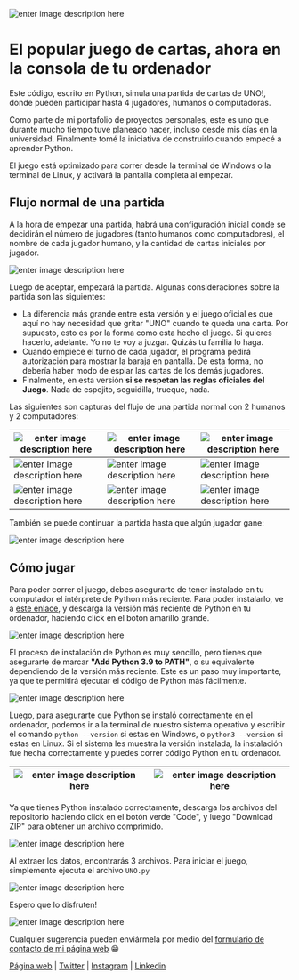 ![enter image description here](https://res.cloudinary.com/arnaldo10cisne/image/upload/v1631803286/Uno-python-captures/unogithub1_r52ymg.png)
# El popular juego de cartas, ahora en la consola de tu ordenador

Este código, escrito en Python, simula una partida de cartas de UNO!, donde pueden participar hasta 4 jugadores, humanos o computadoras. 

Como parte de mi portafolio de proyectos personales, este es uno que durante mucho tiempo tuve planeado hacer, incluso desde mis días en la universidad. Finalmente tomé la iniciativa de construirlo cuando empecé a aprender Python.

El juego está optimizado para correr desde la terminal de Windows o la terminal de Linux, y activará la pantalla completa al empezar.

## Flujo normal de una partida

A la hora de empezar una partida, habrá una configuración inicial donde se decidirán el número de jugadores (tanto humanos como computadores), el nombre de cada jugador humano, y la cantidad de cartas iniciales por jugador.

![enter image description here](https://res.cloudinary.com/arnaldo10cisne/image/upload/v1631803286/Uno-python-captures/unogithub2_yqaomi.png)

Luego de aceptar, empezará la partida. Algunas consideraciones sobre la partida son las siguientes:

 - La diferencia más grande entre esta versión y el juego oficial es que aquí no hay necesidad que gritar "UNO" cuando te queda una carta. Por supuesto, esto es por la forma como esta hecho el juego. Si quieres hacerlo, adelante. Yo no te voy a juzgar. Quizás tu familia lo haga.
 - Cuando empiece el turno de cada jugador, el programa pedirá autorización para mostrar la baraja en pantalla. De esta forma, no debería haber modo de espiar las cartas de los demás jugadores.
 - Finalmente, en esta versión **si se respetan las reglas oficiales del Juego**. Nada de espejito, seguidilla, trueque, nada.

Las siguientes son capturas del flujo de una partida normal con 2 humanos y 2 computadores:

| ![enter image description here](https://res.cloudinary.com/arnaldo10cisne/image/upload/v1631803286/Uno-python-captures/unogithub3_znqc9c.png) | ![enter image description here](https://res.cloudinary.com/arnaldo10cisne/image/upload/v1631803286/Uno-python-captures/unogithub4_hwxdhf.png) | ![enter image description here](https://res.cloudinary.com/arnaldo10cisne/image/upload/v1631803286/Uno-python-captures/unogithub5_nv3dd5.png) | 
|--|--|--|
| ![enter image description here](https://res.cloudinary.com/arnaldo10cisne/image/upload/v1631803286/Uno-python-captures/unogithub6_subzia.png) | ![enter image description here](https://res.cloudinary.com/arnaldo10cisne/image/upload/v1631803286/Uno-python-captures/unogithub7_fhio48.png) | ![enter image description here](https://res.cloudinary.com/arnaldo10cisne/image/upload/v1631803287/Uno-python-captures/unogithub8_v0df1n.png) |
| ![enter image description here](https://res.cloudinary.com/arnaldo10cisne/image/upload/v1631803287/Uno-python-captures/unogithub9_vtrbon.png) | ![enter image description here](https://res.cloudinary.com/arnaldo10cisne/image/upload/v1631803286/Uno-python-captures/unogithub10_s8ls1z.png) | ![enter image description here](https://res.cloudinary.com/arnaldo10cisne/image/upload/v1631803286/Uno-python-captures/unogithub11_vmefg4.png) |

También se puede continuar la partida hasta que algún jugador gane:

![enter image description here](https://res.cloudinary.com/arnaldo10cisne/image/upload/v1631803286/Uno-python-captures/unogithub12_zkonsb.png)

## Cómo jugar

Para poder correr el juego, debes asegurarte de tener instalado en tu computador el intérprete de Python más reciente. Para poder instalarlo, ve a [este enlace](https://www.python.org/downloads/), y descarga la versión más reciente de Python en tu ordenador, haciendo click en el botón amarillo grande.

![enter image description here](https://res.cloudinary.com/arnaldo10cisne/image/upload/v1631805397/Uno-python-captures/pythongithub_grbwwd.png)

El proceso de instalación de Python es muy sencillo, pero tienes que asegurarte de marcar **"Add Python 3.9 to PATH"**, o su equivalente dependiendo de la versión más reciente. Este es un paso muy importante, ya que te permitirá ejecutar el código de Python más fácilmente.

![enter image description here](https://res.cloudinary.com/arnaldo10cisne/image/upload/v1631805769/Uno-python-captures/pythongithub2_rpsplq.png)

Luego, para asegurarte que Python se instaló correctamente en el ordenador, podemos ir a la terminal de nuestro sistema operativo y escribir el comando `python --version` si estas en Windows, o `python3 --version` si estas en Linux. Si el sistema les muestra la versión instalada, la instalación fue hecha correctamente y puedes correr código Python en tu ordenador.

| ![enter image description here](https://res.cloudinary.com/arnaldo10cisne/image/upload/v1631806428/Uno-python-captures/pythongithub3_mphjj8.png) | ![enter image description here](https://res.cloudinary.com/arnaldo10cisne/image/upload/v1631806428/Uno-python-captures/pythongithub4_ag5mdq.png) |
|--|--|

Ya que tienes Python instalado correctamente, descarga los archivos del repositorio haciendo click en el botón verde "Code", y luego "Download ZIP" para obtener un archivo comprimido.

![enter image description here](https://res.cloudinary.com/arnaldo10cisne/image/upload/v1631806785/Uno-python-captures/pythongithub5_ozing2.png)

Al extraer los datos, encontrarás 3 archivos. Para iniciar el juego, simplemente ejecuta el archivo `UNO.py`

![enter image description here](https://res.cloudinary.com/arnaldo10cisne/image/upload/v1631803384/Uno-python-captures/unogithub13_skyrpr.png)

Espero que lo disfruten!

![enter image description here](https://res.cloudinary.com/arnaldo10cisne/image/upload/v1623701627/Uno-python-captures/uno-python-cover_hn4o6b.png)

Cualquier sugerencia pueden enviármela por medio del [formulario de contacto de mi página web](https://www.arnaldocisneros.com/contact) 😁

[Página web](https://www.arnaldocisneros.com/) | [Twitter](https://twitter.com/arnaldo10cisne) | [Instagram](https://www.instagram.com/arnaldo10cisne/) | [Linkedin](https://www.linkedin.com/in/arnaldo10cisne/)